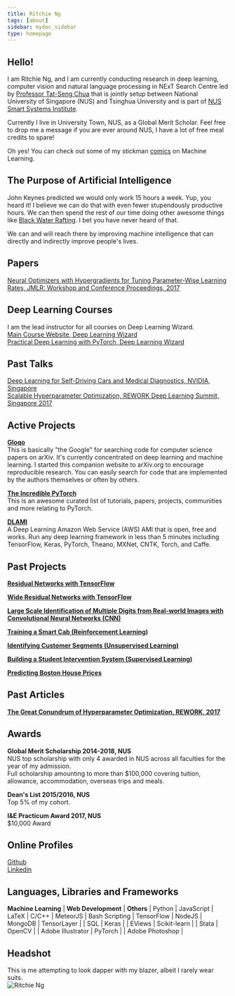 ```yaml
---
title: Ritchie Ng
tags: [about]
sidebar: mydoc_sidebar
type: homepage
---
```

## Hello! 
I am Ritchie Ng, and I am currently conducting research in deep learning, computer vision and natural language processing in NExT Search Centre led by [Professor Tat-Seng Chua](http://www.comp.nus.edu.sg/~chuats/) that is jointly setup between National University of Singapore (NUS) and Tsinghua University and is part of [NUS Smart Systems Institute](http://ssi.nus.edu.sg/#homepage). 

Currently I live in University Town, NUS, as a Global Merit Scholar. Feel free to drop me a message if you are ever around NUS, I have a lot of free meal credits to spare! 

Oh yes! You can check out some of my stickman [comics](http://www.ritchieng.com/tag_comic_series/) on Machine Learning.

## The Purpose of Artificial Intelligence
John Keynes predicted we would only work 15 hours a week. Yup, you heard it! I believe we can do that with even fewer stupendously productive hours. We can then spend the rest of our time doing other awesome things like [Black Water Rafting](http://www.waitomo.com/black-water-rafting/Pages/default.aspx). I bet you have never heard of that.

We can and will reach there by improving machine intelligence that can directly and indirectly improve people's lives.

## Papers
[Neural Optimizers with Hypergradients for Tuning Parameter-Wise Learning Rates, JMLR: Workshop and Conference Proceedings, 2017](https://goo.gl/NJ2T2y)

## Deep Learning Courses
I am the lead instructor for all courses on Deep Learning Wizard.
<br />[Main Course Website, Deep Learning Wizard](https://www.deeplearningwizard.com/)
<br />[Practical Deep Learning with PyTorch, Deep Learning Wizard](https://www.udemy.com/practical-deep-learning-with-pytorch/?couponCode=DEEPWIZARD)

## Past Talks
[Deep Learning for Self-Driving Cars and Medical Diagnostics, NVIDIA, Singapore](http://www.ritchieng.com/events/deep-learning-self-driving-cars-medical-nvidia)
<br />[Scalable Hyperparameter Optimization, REWORK Deep Learning Summit, Singapore 2017](https://www.re-work.co/events/deep-learning-summit-singapore-april-2017)

## Active Projects
**[Gloqo](https://www.gloqo.com)**
<br /> This is basically "the Google" for searching code for computer science papers on arXiv. It's currently concentrated on deep learning and machine learning. I started this companion website to arXiv.org to encourage reproducible research. You can easily search for code that are implemented by the authors themselves or often by others.

**[The Incredible PyTorch](https://github.com/ritchieng/the-incredible-pytorch)**
<br /> This is an awesome curated list of tutorials, papers, projects, communities and more relating to PyTorch.

**[DLAMI](https://github.com/ritchieng/dlami)**
<br /> A Deep Learning Amazon Web Service (AWS) AMI that is open, free and works. Run any deep learning framework in less than 5 minutes including TensorFlow, Keras, PyTorch, Theano, MXNet, CNTK, Torch, and Caffe.

## Past Projects
**[Residual Networks with TensorFlow](https://github.com/ritchieng/resnet-tensorflow)**

**[Wide Residual Networks with TensorFlow](https://github.com/ritchieng/wideresnet-tensorlayer)**

**[Large Scale Identification of Multiple Digits from Real-world Images with Convolutional Neural Networks (CNN)](https://github.com/ritchieng/NumNum)**

**[Training a Smart Cab (Reinforcement Learning)](http://www.ritchieng.com/machine-learning-proj-smart-cab/)**

**[Identifying Customer Segments (Unsupervised Learning)](http://www.ritchieng.com/machine-learning-project-customer-segments/)**

**[Building a Student Intervention System (Supervised Learning)](http://www.ritchieng.com/machine-learning-project-student-intervention/)**

**[Predicting Boston House Prices](http://www.ritchieng.com/machine-learning-project-boston-home-prices/)** 

## Past Articles
**[The Great Conundrum of Hyperparameter Optimization, REWORK, 2017](https://re-work.co/blog/deep-learning-ritchie-ng-nus-singapore-regularization-hyperparameter-optimization)**

## Awards

**Global Merit Scholarship 2014-2018, NUS**
<br /> NUS top scholarship with only 4 awarded in NUS across all faculties for the year of my admission.
<br /> Full scholarship amounting to more than $100,000 covering tuition, allowance, accommodation, overseas trips and meals.

**Dean's List 2015/2016, NUS**
<br /> Top 5% of my cohort.

**I&E Practicum Award 2017, NUS**
<br /> $10,000 Award

## Online Profiles
[Github](https://github.com/ritchieng)
<br />[Linkedin](https://www.linkedin.com/in/ritchieng)

## Languages, Libraries and Frameworks

**Machine Learning**   | **Web Development** | **Others**     |
Python                 | JavaScript          | LaTeX          |
C/C++                  | MeteorJS            | Bash Scripting |
TensorFlow             | NodeJS              | MongoDB        |
TensorLayer            |                     | SQL            | 
Keras                  |                     | EViews            |
Scikit-learn           |                     | Stata             |
OpenCV                 |                     | Adobe Illustrator | 
PyTorch                |                     | Adobe Photoshop   | 
 
## Headshot
This is me attempting to look dapper with my blazer, albeit I rarely wear suits.
<br />
![Ritchie Ng](http://res.cloudinary.com/ritchieng/image/upload/v1468818829/ritchieng.com/ritchieng_web_gt0o50.png)
